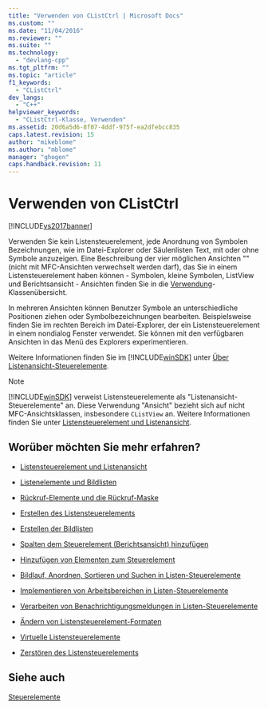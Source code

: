 ```yaml
---
title: "Verwenden von CListCtrl | Microsoft Docs"
ms.custom: ""
ms.date: "11/04/2016"
ms.reviewer: ""
ms.suite: ""
ms.technology: 
  - "devlang-cpp"
ms.tgt_pltfrm: ""
ms.topic: "article"
f1_keywords: 
  - "CListCtrl"
dev_langs: 
  - "C++"
helpviewer_keywords: 
  - "CListCtrl-Klasse, Verwenden"
ms.assetid: 20d6a5d6-8f07-4ddf-975f-ea2dfebcc835
caps.latest.revision: 15
author: "mikeblome"
ms.author: "mblome"
manager: "ghogen"
caps.handback.revision: 11
---
```

# Verwenden von CListCtrl
[!INCLUDE[vs2017banner](../assembler/inline/includes/vs2017banner.md)]

Verwenden Sie kein Listensteuerelement, jede Anordnung von Symbolen Bezeichnungen, wie im Datei\-Explorer oder Säulenlisten Text, mit oder ohne Symbole anzuzeigen.  Eine Beschreibung der vier möglichen Ansichten "" \(nicht mit MFC\-Ansichten verwechselt werden darf\), das Sie in einem Listensteuerelement haben können \- Symbolen, kleine Symbolen, ListView und Berichtsansicht \- Ansichten finden Sie in die [Verwendung](../mfc/reference/clistctrl-class.md)\-Klassenübersicht.  
  
 In mehreren Ansichten können Benutzer Symbole an unterschiedliche Positionen ziehen oder Symbolbezeichnungen bearbeiten.  Beispielsweise finden Sie im rechten Bereich im Datei\-Explorer, der ein Listensteuerelement in einem nondialog Fenster verwendet.  Sie können mit den verfügbaren Ansichten in das Menü des Explorers experimentieren.  
  
 Weitere Informationen finden Sie im [!INCLUDE[winSDK](../atl/includes/winsdk_md.md)] unter [Über Listenansicht\-Steuerelemente](http://msdn.microsoft.com/library/windows/desktop/bb774735).  
  
> [!NOTE]
>  [!INCLUDE[winSDK](../atl/includes/winsdk_md.md)] verweist Listensteuerelemente als "Listenansicht\-Steuerelemente" an. Diese Verwendung "Ansicht" bezieht sich auf nicht MFC\-Ansichtsklassen, insbesondere `CListView` an.  Weitere Informationen finden Sie unter [Listensteuerelement und Listenansicht](../mfc/list-control-and-list-view.md).  
  
## Worüber möchten Sie mehr erfahren?  
  
-   [Listensteuerelement und Listenansicht](../mfc/list-control-and-list-view.md)  
  
-   [Listenelemente und Bildlisten](../mfc/list-items-and-image-lists.md)  
  
-   [Rückruf\-Elemente und die Rückruf\-Maske](../mfc/callback-items-and-the-callback-mask.md)  
  
-   [Erstellen des Listensteuerelements](../mfc/creating-the-list-control.md)  
  
-   [Erstellen der Bildlisten](../mfc/creating-the-image-lists.md)  
  
-   [Spalten dem Steuerelement \(Berichtsansicht\) hinzufügen](../mfc/adding-columns-to-the-control-report-view.md)  
  
-   [Hinzufügen von Elementen zum Steuerelement](../mfc/adding-items-to-the-control.md)  
  
-   [Bildlauf, Anordnen, Sortieren und Suchen in Listen\-Steuerelemente](../mfc/scrolling-arranging-sorting-and-finding-in-list-controls.md)  
  
-   [Implementieren von Arbeitsbereichen in Listen\-Steuerelemente](../mfc/implementing-working-areas-in-list-controls.md)  
  
-   [Verarbeiten von Benachrichtigungsmeldungen in Listen\-Steuerelemente](../mfc/processing-notification-messages-in-list-controls.md)  
  
-   [Ändern von Listensteuerelement\-Formaten](../mfc/changing-list-control-styles.md)  
  
-   [Virtuelle Listensteuerelemente](../mfc/virtual-list-controls.md)  
  
-   [Zerstören des Listensteuerelements](../mfc/destroying-the-list-control.md)  
  
## Siehe auch  
 [Steuerelemente](../mfc/controls-mfc.md)